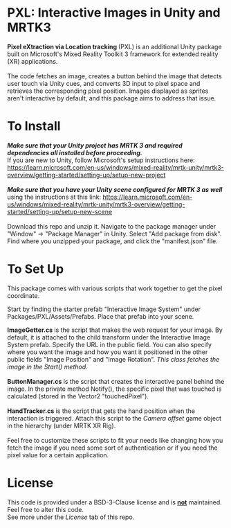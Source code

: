 # PXL: Interactive Images in Unity and MRTK3


<b> Pixel eXtraction via Location tracking </b> (PXL) is an additional Unity package built on Microsoft's Mixed Reality Toolkit 3 framework for extended reality (XR) applications.
<br><br>
The code fetches an image, creates a button behind the image that detects user touch via Unity cues, and converts 3D input to pixel space and retrieves the corresponding pixel position. Images displayed as sprites aren't interactive by default, and this package aims to address that issue. 

# To Install
<b><i> Make sure that your Unity project has MRTK 3 and required dependencies all installed before proceeding.</i></b> <br> 
If you are new to Unity, follow Microsoft's setup instructions here: https://learn.microsoft.com/en-us/windows/mixed-reality/mrtk-unity/mrtk3-overview/getting-started/setting-up/setup-new-project<br><br>
<b><i>Make sure that you have your Unity scene configured for MRTK 3 as well </i></b> using the instructions at this link: https://learn.microsoft.com/en-us/windows/mixed-reality/mrtk-unity/mrtk3-overview/getting-started/setting-up/setup-new-scene <br><br>
Download this repo and unzip it. Navigate to the package manager under "Window" -> "Package Manager" in Unity. Select "Add package from disk". Find where you unzipped your package, and click the "manifest.json" file. 

# To Set Up
This package comes with various scripts that work together to get the pixel coordinate.

Start by finding the starter prefab "Interactive Image System" under Packages/PXL/Assets/Prefabs. Place that prefab into your scene.

<b>ImageGetter.cs</b> is the script that makes the web request for your image. By default, it is attached to the child transform under the Interactive Image System prefab. Specify the URL in the public field. You can also specify where you want the image and how you want it positioned in the other public fields "Image Position" and "Image Rotation". <i> This class fetches the image in the Start() method. </i> <br><br>
<b>ButtonManager.cs</b> is the script that creates the interactive panel behind the image. In the private method Notify(), the specific pixel that was touched is calculated (stored in the Vector2 "touchedPixel"). <br><br>
<b>HandTracker.cs</b> is the script that gets the hand position when the interaction is triggered. Attach this script to the <i>Camera offset</i> game object in the hierarchy (under MRTK XR Rig).<br><br>
Feel free to customize these scripts to fit your needs like changing how you fetch the image if you need some sort of authentication or if you need the pixel value for a certain application. 

# License
This code is provided under a BSD-3-Clause license and is <b><ins>not</ins></b> maintained. Feel free to alter this code. <br> See more under the <i>License</i> tab of this repo.
